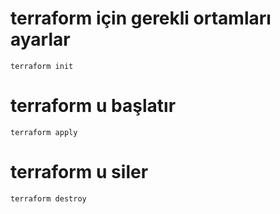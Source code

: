 
# terraform için gerekli ortamları ayarlar
```
terraform init 
```

# terraform u başlatır
```
terraform apply
```



# terraform u siler
```
terraform destroy
```
